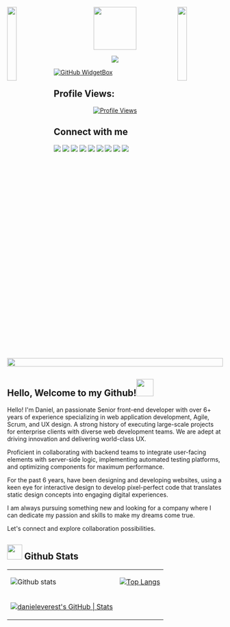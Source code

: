 <img align="left" src="https://user-images.githubusercontent.com/65187002/144930161-2f783401-8d27-4fdf-a2f7-cc0ba32f1f1f.gif" width="21%" style="display:inline;"><img align="right" src="https://user-images.githubusercontent.com/65187002/144930161-2f783401-8d27-4fdf-a2f7-cc0ba32f1f1f.gif" width="21%" style="display:inline;">
<p align="center"><img src="https://media.giphy.com/media/M9gbBd9nbDrOTu1Mqx/giphy.gif" width="100"/></p>

<p align="center">
  <a href="https://github.com/DenverCoder1/readme-typing-svg"><img src="https://readme-typing-svg.herokuapp.com?font=Time+New+Roman&color=cyan&size=40&center=true&vCenter=true&width=800&height=100&lines=Code+is+Life..&hearts;++;Analytical+and+Problem-Solving,;Adaptablility+and+Flexability,;Active+Learner/Researcher,;Love+to+learn+new+stuffs..<3"></a>
</p>

[![GitHub WidgetBox](https://github-widgetbox.vercel.app/api/profile?username=danieleverest&data=followers,repositories,stars,commits&theme=viridescent)](https://github.com/danieleverest)

<p align="center"> 
<!--  <img src="https://komarev.com/ghpvc/?username=danieleverest&label=Profile%20views&color=0e75b6&style=flat" alt="danieleverest" />  -->
<!-- ![](https://komarev.com/ghpvc/?username=danieleverest) -->
<!--  <img src="https://img.shields.io/badge/Languages-Python | Java | PHP | Typescript | Node | React -green.svg" alt="supun nanayakkara's languages" />
 <img alt="Profile followers" src="https://img.shields.io/github/followers/danieleverest"> -->
</p>

## Profile Views:

<p align="center">
    <a href="https://visitcount.itsvg.in/api?id=danieleverest&label=Profile%20Views&color=6&icon=1&pretty=true">
        <img src="https://visitcount.itsvg.in/api?id=danieleverest&label=Profile%20Views&color=6&icon=1&pretty=true" alt="Profile Views">
    </a>
</p>

<!-- <h3 align ="center"> <strong> Let`s Code.Build & FUN </strong> </h3>  -->

## Connect with me

<p align="left">
  <a href = "mailto:danieleverest0214@gmail.com"><img src="https://img.shields.io/badge/-Gmail-%23333?style=for-the-badge&logo=gmail&logoColor=red"/></a>
  <a target="_blank" href = "https://www.linkedin.com/in/danieleverest214"><img src="https://img.shields.io/badge/-Linkedin-%23333?style=for-the-badge&logo=linkedin&logoColor=blue"/></a>
  <a target="_blank" href = "https://www.instagram.com/danieleverest214?igsh=c3h1YTZ5amF0bmdy"><img src="https://img.shields.io/badge/-Instagram-%23333?style=for-the-badge&logo=instagram&logoColor=red"/></a>
  <a target="_blank" href = "https://www.facebook.com/profile.php?id=61556352754672&mibextid=ZbWKwL"><img src="https://img.shields.io/badge/-Facebook-%23333?style=for-the-badge&logo=facebook&logoColor=blue"/></a>
  <a target="_blank" href = "https://twitter.com/DanielEverest18"><img src="https://img.shields.io/badge/-Twitter-%23333?style=for-the-badge&logo=twitter&logoColor=blue"/></a>
  <a target="_blank" href = "https://discordapp.com/users/1206442515150938123"><img src="https://img.shields.io/badge/-Discord-%23333?style=for-the-badge&logo=discord&logoColor=blue"/></a>
  <a target="_blank" href = "https://t.me/devgenius0214"><img src="https://img.shields.io/badge/-Telegram-%23333?style=for-the-badge&logo=telegram&logoColor=blue"/></a>
  <a target="_blank" href = "https://join.skype.com/invite/gZFuoNEpP5hG"><img src="https://img.shields.io/badge/-Skype-%23333?style=for-the-badge&logo=skype&logoColor=blue" /></a>
  <a href = "https://join.slack.com/t/danielsworksp-rhq1949/shared_invite/zt-25ythaztd-qka1KoDvdxBwhPJAOhxrHQ"><img src="https://img.shields.io/badge/-Slack-%23333?style=for-the-badge&logo=slack&logoColor=white" target="_blank"/></a>
<!--   https://discord.com/channels/1206443560690516069 -->
</p>

<img src="https://i.imgur.com/dBaSKWF.gif" height="20" width="100%">

<!--
[![Gmail](https://img.shields.io/badge/%20-Send%20Mail-black?color=14171A&labelColor=ef5350&logo=gmail&logoColor=ffffff&style=for-the-badge)](mailto:naz.yeasin@gmail.com)
[![LinkedIn](https://img.shields.io/badge/linkedin-%230077B5.svg?style=for-the-badge&logo=linkedin&logoColor=white)](https://www.linkedin.com/in/danieleverest0214/)
![](https://komarev.com/ghpvc/?username=danieleverest&color=brightgreen&style=for-the-badge)
[![Facebook](https://img.shields.io/badge/Facebook-%231877F2.svg?style=for-the-badge&logo=Facebook&logoColor=white)](https://facebook.com/yeazin.io)
![Discord](https://img.shields.io/badge/Discord-%235865F2.svg?style=for-the-badge&logo=discord&logoColor=white)
![Twitter](https://img.shields.io/badge/Twitter-%231DA1F2.svg?style=for-the-badge&logo=Twitter&logoColor=white)
-->


## Hello, Welcome to my Github!<img src="https://media.giphy.com/media/hvRJCLFzcasrR4ia7z/giphy.gif" width="40">

<p>Hello! I'm Daniel, an passionate Senior front-end developer with over 6+ years of experience specializing in web application development, Agile, Scrum, and UX design. A strong history of executing large-scale projects for enterprise clients with diverse web development teams. We are adept at driving innovation and delivering world-class UX.

Proficient in collaborating with backend teams to integrate user-facing elements with server-side logic, implementing automated testing platforms, and optimizing components for maximum performance.

For the past 6 years, have been designing and developing websites, using a keen eye for interactive design to develop pixel-perfect code that translates static design concepts into engaging digital experiences.

I am always pursuing something new and looking for a company where I can dedicate my passion and skills to make my dreams come true.

Let's connect and explore collaboration possibilities.</p>

<h2><img src="https://media.giphy.com/media/iY8CRBdQXODJSCERIr/giphy.gif" width="35"> Github Stats </h2>

 <table align="center" width="100%" height="100%" >
   <tr>
     <td>
       
![Github stats](https://github-readme-stats.vercel.app/api?username=danieleverest&theme=radical&show_icons=true&count_private=true&hide=issues) </td>
     <td> [![Top Langs](https://github-readme-stats.vercel.app/api/top-langs/?username=yeazin&theme=radical&layout=compact)](https://github.com/danieleverest) </td>
   </tr>
   <tr>
     <td>   
       
  [![danieleverest's GitHub | Stats](https://stats.quine.sh/danieleverest/github?theme=dark)](https://quine.sh?utm_source=widgets&utm_campaign=danieleverest) 
     </td>
   </tr>
  </table>

  


<h2><img src="https://media2.giphy.com/media/QssGEmpkyEOhBCb7e1/giphy.gif?cid=ecf05e47a0n3gi1bfqntqmob8g9aid1oyj2wr3ds3mg700bl&rid=giphy.gif" width ="25"> Skills</h2>

- <b>Languages</b> : HTML, CSS, JavaScript, TypeScript, PHP
- <b>Web Frontend</b> : React.js, Angular.js, Next.js, Svelte
- <b>Backend</b> : Node.js / Express, PHP / Laravel
- <b>Database</b> : MySQL, MongoDB, PostgreSQL, MariaDB, SQLite
- <b>Libraries</b> : RefluxJS, React, React Redux, Vite, Next.js, jQuery UI, Bootstrap, jQuery, Material-TailwindCSS, Material UI, Antd, Backbone.js, HTML5 Canvas
- <b>Mobile App Cross-Platform, Hybrid</b> : React Native, Flutter
- <b>Tools</b> : Git, Webpack, Atom
- <b>UI/UX Design</b> : Figma, Adobe XD, Photoshop


## Languages & Tools

<h3 align="left">Front-end</h3>
<p align="left">
  <a href="https://skillicons.dev">
    <img src="https://techstack-generator.vercel.app/react-icon.svg" alt="icon" width="50" height="50" />
    <img src="https://techstack-generator.vercel.app/redux-icon.svg" alt="icon" width="50" height="50" />
    <img src="https://skillicons.dev/icons?i=angular,bootstrap,css,html" />
    <img src="https://techstack-generator.vercel.app/js-icon.svg" alt="icon"width="50" height="50" />
    <img src="https://techstack-generator.vercel.app/ts-icon.svg" alt="icon" width="50" height="50" />
    <img src="https://skillicons.dev/icons?i=jquery,nextjs,tailwindcss" />
   <img src="https://techstack-generator.vercel.app/sass-icon.svg" alt="icon" width="50" height="50" />
    <img src="https://techstack-generator.vercel.app/prettier-icon.svg" alt="icon" width="50" height="50" />
  </a>
</p>
<h3 align="left">Backend</h3>
<p align="left">
  <a href="https://skillicons.dev">
    <img src="https://skillicons.dev/icons?i=nodejs,express,laravel,php,symfony,wordpress" />
  </a>
</p>
<h3 align="left">Mobile</h3>
<p align="left">
  <a href="https://skillicons.dev">
    <img src="https://skillicons.dev/icons?i=androidstudio,react,flutter" />
    <img src="https://techstack-generator.vercel.app/swift-icon.svg" alt="icon" width="50" height="50" />
  </a>
</p>
<h3 align="left">DataBase</h3>
<p align="left">
  <a href="https://skillicons.dev">
    <img src="https://skillicons.dev/icons?i=mongodb" />
    <img src="https://techstack-generator.vercel.app/mysql-icon.svg" alt="icon" width="50" height="50" />
    <img src="https://skillicons.dev/icons?i=firebase,postgres,sqlite" />
  </a>
</p>
<h3 align="left">Tools</h3>
<p align="left"> 
  <a href="https://skillicons.dev">
    <img src="https://skillicons.dev/icons?i=git,github,gitlab,azure" />
    <img src="https://techstack-generator.vercel.app/docker-icon.svg" alt="icon" width="50" height="50" />
    <img src="https://skillicons.dev/icons?i=figma,photoshop,nginx,postman,visualstudio,vscode" />
    <img src="https://techstack-generator.vercel.app/webpack-icon.svg" alt="icon" width="50" height="50" />
    <img src="https://techstack-generator.vercel.app/aws-icon.svg" alt="icon" width="50" height="50" />
    <img src="https://techstack-generator.vercel.app/restapi-icon.svg" alt="icon" width="50" height="50" />
    <img src="https://techstack-generator.vercel.app/graphql-icon.svg" alt="icon" width="50" height="50" />
  </a>
</p>

